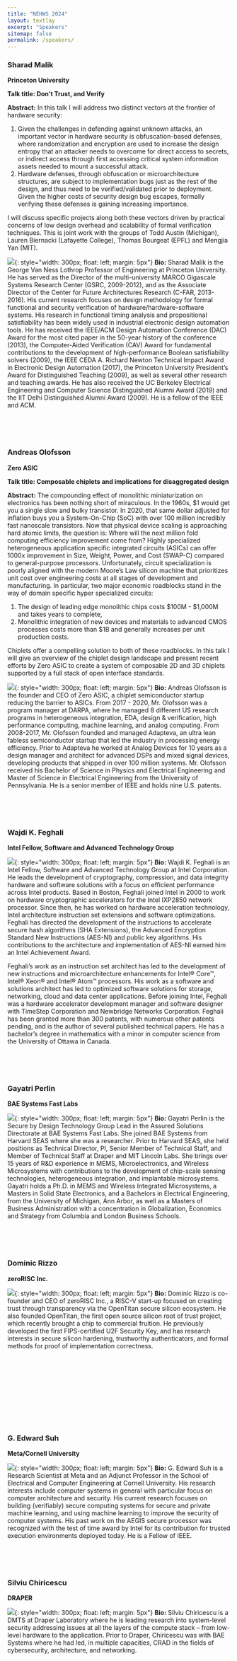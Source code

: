 ```yaml
---
title: "NEHWS 2024"
layout: textlay
excerpt: "Speakers"
sitemap: false
permalink: /speakers/
---
```


### **Sharad Malik** ###
**Princeton University**

**Talk title: Don’t Trust, and Verify**

**Abstract:** In this talk I will address two distinct vectors at the frontier of hardware security:
1. Given the challenges in defending against unknown attacks, an important vector in
hardware security is obfuscation-based defenses, where randomization and encryption
are used to increase the design entropy that an attacker needs to overcome for direct
access to secrets, or indirect access through first accessing critical system information
assets needed to mount a successful attack.
2. Hardware defenses, through obfuscation or microarchitecture structures, are subject to
implementation bugs just as the rest of the design, and thus need to be verified/validated
prior to deployment. Given the higher costs of security design bug escapes, formally
verifying these defenses is gaining increasing importance.

I will discuss specific projects along both these vectors driven by practical concerns of low
design overhead and scalability of formal verification techniques.
This is joint work with the groups of Todd Austin (Michigan), Lauren Biernacki (Lafayette
College), Thomas Bourgeat (EPFL) and Mengjia Yan (MIT).

![](../images/sharad-malik.jpg){: style="width: 300px; float: left;
margin: 5px"} **Bio:** Sharad Malik is the George Van Ness Lothrop Professor of Engineering at Princeton University.
He has served as the Director of the multi-university MARCO Gigascale Systems Research
Center (GSRC, 2009-2012), and as the Associate Director of the Center for Future
Architectures Research (C-FAR, 2013-2016). His current research focuses on design
methodology for formal functional and security verification of hardware/hardware-software
systems. His research in functional timing analysis and propositional satisfiability has been
widely used in industrial electronic design automation tools. He has received the IEEE/ACM
Design Automation Conference (DAC) Award for the most cited paper in the 50-year history of
the conference (2013), the Computer-Aided Verification (CAV) Award for fundamental
contributions to the development of high-performance Boolean satisfiability solvers (2009), the
IEEE CEDA A. Richard Newton Technical Impact Award in Electronic Design Automation
(2017), the Princeton University President’s Award for Distinguished Teaching (2009), as well
as several other research and teaching awards. He has also received the UC Berkeley
Electrical Engineering and Computer Science Distinguished Alumni Award (2019) and the IIT
Delhi Distinguished Alumni Award (2009). He is a fellow of the IEEE and ACM.

<BR>
<BR>
<BR>

### **Andreas Olofsson** ###
**Zero ASIC**

**Talk title: Composable chiplets and implications for disaggregated design**

**Abstract:** The compounding effect of monolithic miniaturization on electronics has been nothing short of miraculous. In the 1960s, $1 would get you a single slow and bulky transistor. In 2020, that same dollar adjusted for inflation buys you a System-On-Chip (SoC) with over  100 million incredibly fast nanoscale transistors. Now that physical device scaling is approaching hard atomic limits, the question is: Where will the next million fold computing efficiency improvement come from? Highly specialized heterogeneous application specific integrated circuits (ASICs) can offer 1000x improvement in Size, Weight, Power, and Cost (SWAP-C) compared to general-purpose processors. Unfortunately, circuit specialization is poorly aligned with the modern Moore’s Law silicon machine that prioritizes unit cost over engineering costs at all stages of development and manufacturing. In particular, two major economic roadblocks stand in the way of domain specific hyper specialized circuits: 
1. The design of leading edge monolithic chips costs $100M - $1,000M and takes years to complete, 
2. Monolithic integration of new devices and materials to advanced CMOS processes costs more than $1B and generally increases per unit production costs.

Chiplets offer a compelling solution to both of these roadblocks. In this talk I will give an overview of the chiplet design landscape and present recent efforts by Zero ASIC to create a system of composable 2D and 3D chiplets supported by a full stack of open interface standards.

![](../images/andreas-olofsson.jpg){: style="width: 300px; float: left;
margin: 5px"} **Bio:** Andreas Olofsson is the founder and CEO of Zero ASIC, a chiplet semiconductor startup reducing the barrier to ASICs. From 2017 - 2020, Mr. Olofsson was a program manager at DARPA, where he managed 8 different US research programs in heterogeneous integration, EDA, design & verification, high performance computing, machine learning, and analog computing. From 2008-2017, Mr. Olofsson founded and managed Adapteva, an ultra lean fabless semiconductor startup that led the industry in processing energy efficiency. Prior to Adapteva he worked at Analog Devices for 10 years as a design manager and architect for advanced DSPs and mixed signal devices, developing products that shipped in over 100 million systems. Mr. Olofsson received his Bachelor of Science in Physics and Electrical Engineering and Master of Science in Electrical Engineering from the University of Pennsylvania. He is a senior member of IEEE and holds nine U.S. patents.

<BR>
<BR>
<BR>

### **Wajdi K. Feghali** ###
**Intel Fellow, Software and Advanced Technology Group**

![](../images/wajdi-feghali.jpg){: style="width: 300px; float: left;
margin: 5px"} **Bio:** Wajdi K. Feghali is an Intel Fellow, Software and Advanced Technology Group at Intel Corporation. He leads the development of cryptography, compression, and data integrity hardware and software solutions with a focus on efficient performance across Intel products.
Based in Boston, Feghali joined Intel in 2000 to work on hardware cryptographic accelerators for the Intel IXP2850 network processor. Since then, he has worked on hardware acceleration technology, Intel architecture instruction set extensions and software optimizations. Feghali has directed the development of the instructions to accelerate secure hash algorithms (SHA Extensions), the Advanced Encryption Standard New Instructions (AES-NI) and public key algorithms. His contributions to the architecture and implementation of AES-NI earned him an Intel Achievement Award.

Feghali’s work as an instruction set architect has led to the development of new instructions and microarchitecture enhancements for Intel® Core™, Intel® Xeon® and Intel® Atom™ processors. His work as a software and solutions architect has led to optimized software solutions for storage, networking, cloud and data center applications.
Before joining Intel, Feghali was a hardware accelerator development manager and software designer with TimeStep Corporation and Newbridge Networks Corporation.
Feghali has been granted more than 300 patents, with numerous other patents pending, and is the author of several published technical papers. He has a bachelor’s degree in mathematics with a minor in computer science from the University of Ottawa in Canada.

<BR>
<BR>
<BR>

### **Gayatri Perlin** ###
**BAE Systems Fast Labs**

![](../images/gayatri-perlin.png){: style="width: 300px; float: left;
margin: 5px"} **Bio:** Gayatri Perlin is the Secure by Design Technology Group Lead in the Assured Solutions Directorate at BAE Systems Fast Labs. She joined BAE Systems from Harvard SEAS where she was a researcher.  Prior to Harvard SEAS, she held positions as Technical Director, PI, Senior Member of Technical Staff, and Member of Technical Staff at Draper and MIT Lincoln Labs.  She brings over 15 years of R&D experience in MEMS, Microelectronics, and Wireless Microsystems with contributions to the development of chip-scale sensing technologies, heterogeneous integration, and implantable microsystems.  
Gayatri holds a Ph.D. in MEMS and Wireless Integrated Microsystems, a Masters in Solid State Electronics, and a Bachelors in Electrical Engineering, from the University of Michigan, Ann Arbor, as well as a Masters of Business Administration with a concentration in Globalization, Economics and Strategy from Columbia and London Business Schools.

<BR>
<BR>
<BR>

### **Dominic Rizzo** ###
**zeroRISC Inc.**

![](../images/dominic-rizzo.png){: style="width: 300px; float: left;
margin: 5px"} **Bio:** Dominic Rizzo is co-founder and CEO of zeroRISC Inc., a RISC-V start-up focused on creating trust through transparency via the OpenTitan secure silicon ecosystem. He also founded OpenTitan, the first open source silicon root of trust project, which recently brought a chip to commercial fruition. He previously developed the first FIPS-certified U2F Security Key, and has research interests in secure silicon hardening, trustworthy authenticators, and formal methods for proof of implementation correctness. 

<BR>
<BR>
<BR>
<BR>
<BR>
<BR>
<BR>
<BR>
<BR>

### **G. Edward Suh** ###
**Meta/Cornell University**

![](../images/ed_suh.jpg){: style="width: 300px; float: left;
margin: 5px"} **Bio:** G. Edward Suh is a Research Scientist at Meta and an Adjunct Professor in the School of Electrical and Computer Engineering at Cornell University.  His research interests include computer systems in general with particular focus on computer architecture and security. His current research focuses on building (verifiably) secure computing systems for secure and private machine learning, and using machine learning to improve the security of computer systems. His past work on the AEGIS secure processor was recognized with the test of time award by Intel for its contribution for trusted execution environments deployed today. He is a Fellow of IEEE.

<BR>
<BR>
<BR>

### **Silviu Chiricescu** ###
**DRAPER**

![](../images/silviu-chiricescu.png){: style="width: 300px; float: left;
margin: 5px"} **Bio:** Silviu Chiricescu is a DMTS at Draper Laboratory where he is leading research into system-level security addressing issues at all the layers of the compute stack – from low-level hardware to the application. Prior to Draper, Chiricescu was with BAE Systems where he had led, in multiple capacities,  CRAD in the fields of cybersecurity, architecture, and networking.
